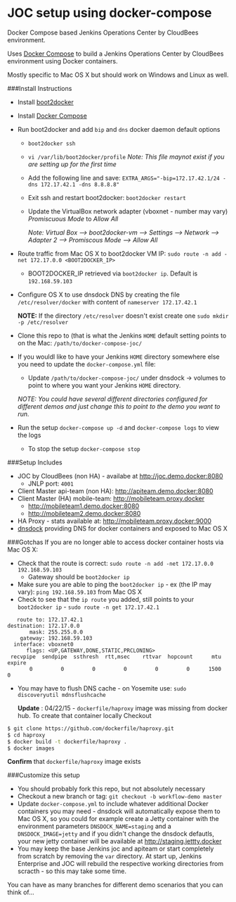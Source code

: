 # JOC setup using docker-compose
Docker Compose based Jenkins Operations Center by CloudBees environment.

Uses [Docker Compose](https://docs.docker.com/compose/) to build a Jenkins Operations Center by CloudBees environment using Docker containers.

Mostly specific to Mac OS X but should work on Windows and Linux as well.

###Install Instructions
- Install [boot2docker](https://github.com/boot2docker/osx-installer/releases/tag/v1.5.0)
- Install [Docker Compose](https://docs.docker.com/compose/install/)
- Run boot2docker and add `bip` and `dns` docker daemon default options
  - `boot2docker ssh`
  - `vi /var/lib/boot2docker/profile`
    *Note: This file maynot exist if you are setting up for the first time*
  - Add the following line and save: `EXTRA_ARGS="-bip=172.17.42.1/24 -dns 172.17.42.1 -dns 8.8.8.8"`
  - Exit ssh and restart boot2docker: `boot2docker restart`
  - Update the VirtualBox network adapter (vboxnet<x> - number may vary) *Promiscuous Mode* to *Allow All*

    *Note: Virtual Box --> boot2docker-vm --> Settings --> Network --> Adapter 2 --> Promiscous Mode --> Allow All*

- Route traffic from Mac OS X to boot2docker VM IP: `sudo route -n add -net 172.17.0.0 <BOOT2DOCKER_IP>`
  - BOOT2DOCKER_IP retrieved via `boot2docker ip`. Default is `192.168.59.103`
- Configure OS X to use dnsdock DNS by creating the file `/etc/resolver/docker` with content of `nameserver 172.17.42.1`

  **NOTE:** If the directory `/etc/resolver` doesn't exist create one `sudo mkdir -p /etc/resolver`

- Clone this repo to (that is what the Jenkins `HOME` default setting points to on the Mac: `/path/to/docker-compose-joc/`
- If you wouldl like to have your Jenkins `HOME` directory somewhere else you need to update the `docker-compose.yml` file:
  - Update `/path/to/docker-compose-joc/` under dnsdock -> volumes to point to where you want your Jenkins `HOME` directory.

  *NOTE: You could have several different directories configured for different demos and just change this to point to the demo you want to run.*

- Run the setup `docker-compose up -d` and `docker-compose logs` to view the logs
  - To stop the setup `docker-compose stop`

###Setup Includes
- JOC by CloudBees (non HA) - availabe at http://joc.demo.docker:8080
  - JNLP port: `4001`
- Client Master api-team (non HA): http://apiteam.demo.docker:8080
- Client Master (HA) mobile-team: http://mobileteam.proxy.docker
  - http://mobileteam1.demo.docker:8080
  - http://mobileteam2.demo.docker:8080
- HA Proxy - stats available at: http://mobileteam.proxy.docker:9000
- [dnsdock](https://github.com/tonistiigi/dnsdock) providing DNS for docker containers and exposed to Mac OS X


###Gotchas
If you are no longer able to access docker container hosts via Mac OS X:
- Check that the route is correct: `sudo route -n add -net 172.17.0.0 192.168.59.103`
  - Gateway should be `boot2docker ip`
- Make sure you are able to ping the `boot2docker ip` - ex (the IP may vary): `ping 192.168.59.103` from Mac OS X
- Check to see that the `ip route` you added, still points to your `boot2docker ip` - `sudo route -n get 172.17.42.1`

```
   route to: 172.17.42.1
destination: 172.17.0.0
       mask: 255.255.0.0
    gateway: 192.168.59.103
  interface: vboxnet0
      flags: <UP,GATEWAY,DONE,STATIC,PRCLONING>
 recvpipe  sendpipe  ssthresh  rtt,msec    rttvar  hopcount      mtu     expire
       0         0         0         0         0         0      1500         0
```

- You may have to flush DNS cache - on Yosemite use: `sudo discoveryutil mdnsflushcache`

  **Update** : 04/22/15 - `dockerfile/haproxy` image was missing from docker hub. To create that container locally Checkout

 ```bash
 $ git clone https://github.com/dockerfile/haproxy.git
 $ cd haproxy
 $ docker build -t dockerfile/haproxy .
 $ docker images
 ```

  **Confirm** that `dockerfile/haproxy` image exists

###Customize this setup
- You should probably fork this repo, but not absolutely necessary
- Checkout a new branch or tag: `git checkout -b workflow-demo master`
- Update `docker-compose.yml` to include whatever additional Docker containers you may need - dnsdock will automatically expose them to Mac OS X, so you could for example create a Jetty container with the environment parameters `DNSDOCK_NAME=staging` and a `DNSDOCK_IMAGE=jetty` and if you didn't change the dnsdock defautls, your new jetty container will be available at http://staging.jettty.docker
- You may keep the base Jenkins joc and apiteam or start completely from scratch by removing the `var` directory. At start up, Jenkins Enterprise and JOC will rebuild the respective working directories from scracth - so this may take some time.

You can have as many branches for different demo scenarios that you can think of...
